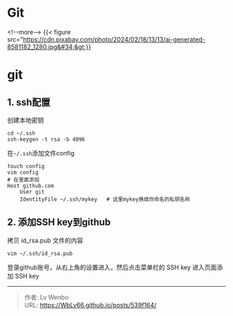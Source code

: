 # Git


&lt;!--more--&gt;
{{&lt; figure src=&#34;https://cdn.pixabay.com/photo/2024/02/18/13/13/ai-generated-8581182_1280.jpg&#34;&gt;}}
# git

## 1. ssh配置

创建本地密钥

    cd ~/.ssh
    ssh-keygen -t rsa -b 4096

在`~/.ssh`添加文件config

    touch config
    vim config
    # 在里面添加
    Host github.com
    	User git
    	IdentityFile ~/.ssh/mykey   # 这里mykey换成你命名的私钥名称

## 2. 添加SSH key到github
拷贝 id_rsa.pub 文件的内容
```
vim ~/.ssh/id_rsa.pub
```
登录github账号，从右上角的设置进入，然后点击菜单栏的 SSH key 进入页面添加 SSH key

---

> 作者: Lv Wenbo  
> URL: https://WbLv66.github.io/posts/539f164/  

